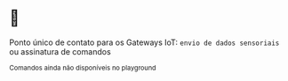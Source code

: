 # 🔁

Ponto único de contato para os Gateways IoT: `envio de dados sensoriais` ou assinatura de comandos

<small>Comandos ainda não disponíveis no playground</small>